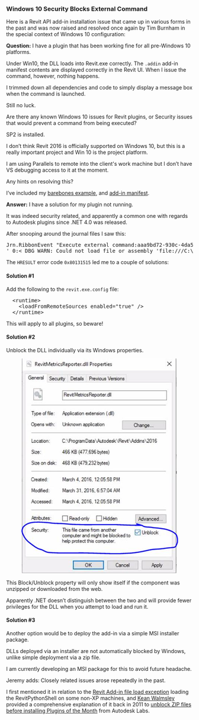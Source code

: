 <head>
<meta http-equiv="Content-Type" content="text/html; charset=utf-8">
<link rel="stylesheet" type="text/css" href="bc.css">
<script src="run_prettify.js" type="text/javascript"></script>
<!---
<script src="https://google-code-prettify.googlecode.com/svn/loader/run_prettify.js" type="text/javascript"></script>
-->
</head>

<!---

- Tim Burnham RE: Solved: Revit 2016 Plugin under Win10

Windows 10 Security Blocks External Command #revitAPI #3dwebcoder @AutodeskRevit #adsk #aec #bim #win10

Here is a Revit API add-in installation issue that came up in various forms in the past and now again in the context of Windows 10 configuration: I have a plugin that has been working fine for all pre-Windows 10 platforms. Under Win10, the DLL loads into Revit.exe correctly. The add-in manifest contents are displayed correctly in the Revit UI. When I issue the command, however, nothing happens...

-->

### Windows 10 Security Blocks External Command

Here is a Revit API add-in installation issue that came up in various forms in the past and was now raised and resolved once again by Tim Burnham in the special context of Windows 10 configuration:

**Question:** I have a plugin that has been working fine for all pre-Windows 10 platforms.

Under Win10, the DLL loads into Revit.exe correctly.
The `.addin` add-in manifest contents are displayed correctly in the Revit UI.
When I issue the command, however, nothing happens.

I trimmed down all dependencies and code to simply display a message box when the command is launched.

Still no luck.

Are there any known Windows 10 issues for Revit plugins, or Security issues that would prevent a command from being executed?

SP2 is installed.

I don’t think Revit 2016 is officially supported on Windows 10, but this is a really important project and Win 10 is the project platform.

I am using Parallels to remote into the client's work machine but I don’t have VS debugging access to it at the moment.

Any hints on resolving this?

I’ve included my [barebones example](zip/tb_BareBonesSample.zip), and [add-in manifest](zip/tb_BareBonesSample.addin).


**Answer:** I have a solution for my plugin not running.

It was indeed security related, and apparently a common one with regards to Autodesk plugins since .NET 4.0 was released.

After snooping around the journal files I saw this:

<pre>
Jrn.RibbonEvent "Execute external command:aaa9bd72-930c-4da5-8305-94cde3a1c3ee:CommandRevitMetricsReporter"
' 0:&lt; DBG_WARN: Could not load file or assembly 'file:///C:\Program Files\Autodesk\Revit 2016\RevitMetricsReporter.dll' or one of its dependencies. Operation is not supported. (Exception from HRESULT: 0x80131515): line 188 of AddIn\AddInItem.cpp.
</pre>

The `HRESULT` error code `0x80131515` led me to a couple of solutions:

#### <a name="1"></a>Solution #1

Add the following to the `revit.exe.config` file:

<pre>
<span class="blue">&nbsp; &lt;</span><span class="maroon">runtime</span><span class="blue">&gt;</span>
<span class="blue">&nbsp; &nbsp; &lt;</span><span class="maroon">loadFromRemoteSources</span><span class="blue"> </span><span class="red">enabled</span><span class="blue">=</span>&quot;<span class="blue">true</span>&quot;<span class="blue"> /&gt;</span>
<span class="blue">&nbsp; &lt;/</span><span class="maroon">runtime</span><span class="blue">&gt;</span>
</pre>

This will apply to all plugins, so beware!


#### <a name="2"></a>Solution #2

Unblock the DLL individually via its Windows properties.

<center>
<img src="img/tb_win10_security.jpeg" alt="Security Unblock" width="423">
</center>

This Block/Unblock property will only show itself if the component was unzipped or downloaded from the web.

Apparently .NET doesn’t distinguish between the two and will provide fewer privileges for the DLL when you attempt to load and run it.


#### <a name="3"></a>Solution #3

Another option would be to deploy the add-in via a simple MSI installer package.

DLLs deployed via an installer are not automatically blocked by Windows, unlike simple deployment via a zip file.

I am currently developing an MSI package for this to avoid future headache.


Jeremy adds: Closely related issues arose repeatedly in the past.

I first mentioned it in relation to
the [Revit Add-in file load exception](http://thebuildingcoder.typepad.com/blog/2011/10/revit-add-in-file-load-exception.html) loading
the RevitPythonShell on some non-XP machines,
and [Kean Walmsley](http://through-the-interface.typepad.com) provided
a comprehensive explanation of it back in 2011
to [unblock ZIP files before installing Plugins of the Month](http://labs.blogs.com/its_alive_in_the_lab/2011/05/unblock-net.html) from
Autodesk Labs.
